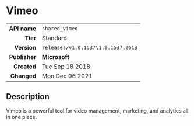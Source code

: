 # Vimeo
| | |
|-:|-|
|**API name**|`shared_vimeo`|
|**Tier**|Standard|
|**Version**|`releases/v1.0.1537\1.0.1537.2613`|
|**Publisher**|**Microsoft**|
|**Created**|Tue Sep 18 2018|
|**Changed**|Mon Dec 06 2021|

## Description
Vimeo is a powerful tool for video management, marketing, and analytics all in one place.
